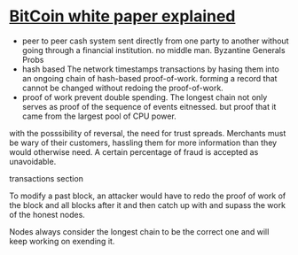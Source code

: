 # [BitCoin white paper explained](https://www.youtube.com/watch?v=UieiMU-ImvI&t=1257s)

- peer to peer cash system
    sent directly from one party to another without going through a financial institution. no middle man.
    Byzantine Generals Probs
- hash based
    The network timestamps transactions by hasing them into an ongoing chain of hash-based proof-of-work. forming a record that cannot be changed without redoing the proof-of-work.
- proof of work
     prevent double spending.
    The longest chain not only serves as proof of the sequence of events eitnessed. but proof that it came from the largest pool of CPU  power.

with the posssibility of reversal, the need for trust spreads. Merchants must be wary of their customers, hassling them for more information than they would otherwise need. A certain percentage of fraud is accepted as unavoidable.

transactions section

To modify a past block, an attacker would have to redo the proof of work of the block and all blocks after it and then catch up with and supass the work of the honest nodes.

Nodes always consider the longest chain to be the correct one and will keep working on exending it.